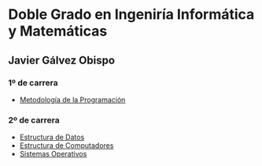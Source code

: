 # Doble Grado en Ingeniría Informática y Matemáticas

## Javier Gálvez Obispo

###	 1º de carrera
* [Metodología de la Programación](MP)

###  2º de carrera
* [Estructura de Datos](ED)
*	[Estructura de Computadores](EC)
*	[Sistemas Operativos](SO)
